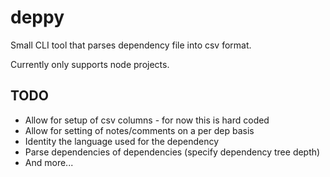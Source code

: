 # deppy

Small CLI tool that parses dependency file into csv format.

Currently only supports node projects.

## TODO

- Allow for setup of csv columns - for now this is hard coded
- Allow for setting of notes/comments on a per dep basis
- Identity the language used for the dependency
- Parse dependencies of dependencies (specify dependency tree depth)
- And more...
